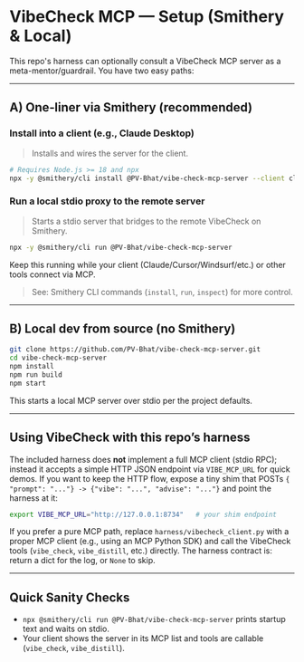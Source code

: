 # VibeCheck MCP — Setup (Smithery & Local)

This repo's harness can optionally consult a VibeCheck MCP server as a meta-mentor/guardrail.
You have two easy paths:

---

## A) One‑liner via **Smithery** (recommended)

### Install into a client (e.g., Claude Desktop)
> Installs and wires the server for the client.
```bash
# Requires Node.js >= 18 and npx
npx -y @smithery/cli install @PV-Bhat/vibe-check-mcp-server --client claude
```

### Run a local stdio proxy to the remote server
> Starts a stdio server that bridges to the remote VibeCheck on Smithery.
```bash
npx -y @smithery/cli run @PV-Bhat/vibe-check-mcp-server
```
Keep this running while your client (Claude/Cursor/Windsurf/etc.) or other tools connect via MCP.

> See: Smithery CLI commands (`install`, `run`, `inspect`) for more control.

---

## B) Local dev from source (no Smithery)

```bash
git clone https://github.com/PV-Bhat/vibe-check-mcp-server.git
cd vibe-check-mcp-server
npm install
npm run build
npm start
```
This starts a local MCP server over stdio per the project defaults.

---

## Using VibeCheck with this repo’s **harness**

The included harness does **not** implement a full MCP client (stdio RPC); instead it accepts
a simple HTTP JSON endpoint via `VIBE_MCP_URL` for quick demos. If you want to keep the HTTP
flow, expose a tiny shim that POSTs `{ "prompt": "..."} -> {"vibe": "...", "advise": "..."}`
and point the harness at it:

```bash
export VIBE_MCP_URL="http://127.0.0.1:8734"   # your shim endpoint
```

If you prefer a pure MCP path, replace `harness/vibecheck_client.py` with a proper MCP client
(e.g., using an MCP Python SDK) and call the VibeCheck tools (`vibe_check`, `vibe_distill`, etc.) 
directly. The harness contract is: return a dict for the log, or `None` to skip.

---

## Quick Sanity Checks

- `npx @smithery/cli run @PV-Bhat/vibe-check-mcp-server` prints startup text and waits on stdio.
- Your client shows the server in its MCP list and tools are callable (`vibe_check`, `vibe_distill`).

